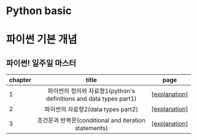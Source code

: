 # Python basic   
파이썬 기본 개념   
======================   
## 파이썬! 일주일 마스터   
|**chapter**|**title**|**page**|
|---|:---:|:---:|
|1|파이썬의 정의와 자료형1(python's definitions and data types part1)|[[explanation]]()|
|2|파이썬의 자료형2(data types part2)|[[explanation]]()|
|3|조건문과 반복문(conditional and iteration statements)|[[explanation]]()|

